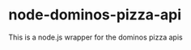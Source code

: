 node-dominos-pizza-api
======================

This is a node.js wrapper for the dominos pizza apis
